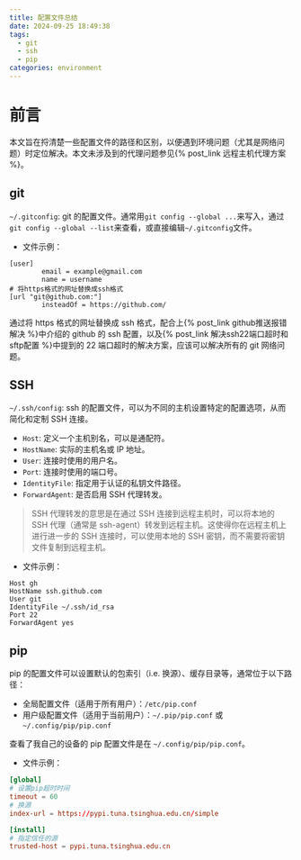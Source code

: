 ```yaml
---
title: 配置文件总结
date: 2024-09-25 18:49:38
tags:
  - git
  - ssh
  - pip
categories: environment
---
```


<meta name="referrer" content="no-referrer" />

# 前言

本文旨在捋清楚一些配置文件的路径和区别，以便遇到环境问题（尤其是网络问题）时定位解决。本文未涉及到的代理问题参见{% post_link 远程主机代理方案 %}。

## git

`~/.gitconfig`: git 的配置文件。通常用`git config --global ...`来写入，通过`git config --global --list`来查看，或直接编辑`~/.gitconfig`文件。

- 文件示例：

```.gitconfig
[user]
        email = example@gmail.com
        name = username
# 将https格式的网址替换成ssh格式
[url "git@github.com:"]
        insteadOf = https://github.com/
```

通过将 https 格式的网址替换成 ssh 格式，配合上{% post_link github推送报错解决 %}中介绍的 github 的 ssh 配置，以及{% post_link 解决ssh22端口超时和sftp配置 %}中提到的 22 端口超时的解决方案，应该可以解决所有的 git 网络问题。

## SSH

`~/.ssh/config`: ssh 的配置文件，可以为不同的主机设置特定的配置选项，从而简化和定制 SSH 连接。

- `Host`: 定义一个主机别名，可以是通配符。
- `HostName`: 实际的主机名或 IP 地址。
- `User`: 连接时使用的用户名。
- `Port`: 连接时使用的端口号。
- `IdentityFile`: 指定用于认证的私钥文件路径。
- `ForwardAgent`: 是否启用 SSH 代理转发。

> SSH 代理转发的意思是在通过 SSH 连接到远程主机时，可以将本地的 SSH 代理（通常是 ssh-agent）转发到远程主机。这使得你在远程主机上进行进一步的 SSH 连接时，可以使用本地的 SSH 密钥，而不需要将密钥文件复制到远程主机。

- 文件示例：

```config
Host gh
HostName ssh.github.com
User git
IdentityFile ~/.ssh/id_rsa
Port 22
ForwardAgent yes
```

## pip

pip 的配置文件可以设置默认的包索引（i.e. 换源）、缓存目录等，通常位于以下路径：

- 全局配置文件（适用于所有用户）：`/etc/pip.conf`
- 用户级配置文件（适用于当前用户）：`~/.pip/pip.conf` 或 `~/.config/pip/pip.conf`

查看了我自己的设备的 pip 配置文件是在 `~/.config/pip/pip.conf`。

- 文件示例：

```pip.conf
[global]
# 设置pip超时时间
timeout = 60
# 换源
index-url = https://pypi.tuna.tsinghua.edu.cn/simple

[install]
# 指定信任的源
trusted-host = pypi.tuna.tsinghua.edu.cn
```
